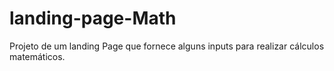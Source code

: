 # landing-page-Math
Projeto de um landing Page que fornece alguns inputs para realizar cálculos matemáticos.
